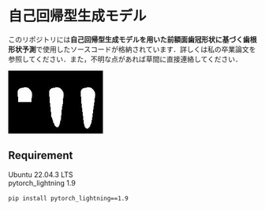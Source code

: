 # 自己回帰型生成モデル

このリポジトリには**自己回帰型生成モデルを用いた前額面歯冠形状に基づく歯根形状予測**で使用したソースコードが格納されています．詳しくは私の卒業論文を参照してください．また，不明な点があれば草間に直接連絡してください．

![](figures/tooth20_79.9M.jpg)

## Requirement

Ubuntu 22.04.3 LTS  
pytorch_lightning 1.9

```copy
pip install pytorch_lightning==1.9
```
